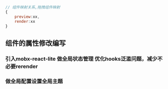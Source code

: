 ```javascript
// 组件映射关系,拖拽组件映射
{
    preview:xx,
    render:xx
}

```

## 组件的属性修改编写

### 引入mobx-react-lite 做全局状态管理 优化hooks泛滥问题，减少不必要rerender

### 做全局配置设置全局主题